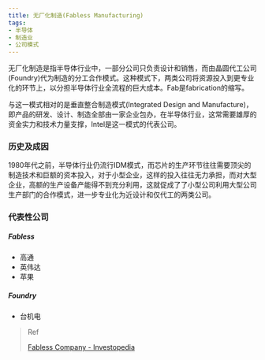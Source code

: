 ```yaml
---
title: 无厂化制造(Fabless Manufacturing)
tags:
- 半导体
- 制造业
- 公司模式
---
```


无厂化制造是指半导体行业中，一部分公司只负责设计和销售，而由晶圆代工公司(Foundry)代为制造的分工合作模式。这种模式下，两类公司将资源投入到更专业化的环节上，以分担半导体行业全流程的巨大成本。Fab是fabrication的缩写。

<!-- more -->

与这一模式相对的是垂直整合制造模式(Integrated Design and Manufacture)，即产品的研发、设计、制造全部由一家企业包办，在半导体行业，这常需要雄厚的资金实力和技术力量支撑，Intel是这一模式的代表公司。

### 历史及成因
1980年代之前，半导体行业仍流行IDM模式，而芯片的生产环节往往需要顶尖的制造技术和巨额的资本投入，对于小型企业，这样的投入往往无力承担，而对大型企业，高额的生产设备产能得不到充分利用，这就促成了了小型公司利用大型公司生产部门的合作模式，进一步专业化为近设计和仅代工的两类公司。

### 代表性公司
##### Fabless
- 高通
- 英伟达
- 苹果

##### Foundry
- 台机电

> Ref
> 
> [Fabless Company - Investopedia](https://www.investopedia.com/terms/f/fablesscompany.asp)
